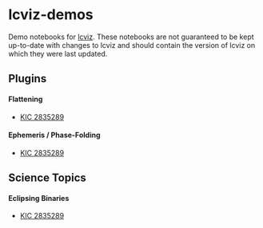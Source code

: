 # lcviz-demos

Demo notebooks for [lcviz](https://github.com/spacetelescope/lcviz).  These notebooks are not guaranteed to be kept up-to-date with changes to lcviz and should contain the version of lcviz on which they were last updated.



## Plugins

#### Flattening

* [KIC 2835289](mult_ephem_kic_2835289.ipynb)


#### Ephemeris / Phase-Folding

* [KIC 2835289](mult_ephem_kic_2835289.ipynb)


## Science Topics

#### Eclipsing Binaries

* [KIC 2835289](mult_ephem_kic_2835289.ipynb)
